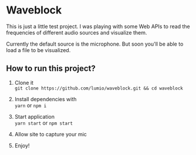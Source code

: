 Waveblock
=========

This is just a little test project. I was playing with some Web APIs to read the
frequencies of different audio sources and visualize them.

Currently the default source is the microphone. But soon you'll be able to load
a file to be visualized.

How to run this project?
------------------------

1. Clone it  
   `git clone https://github.com/lumio/waveblock.git && cd waveblock`

2. Install dependencies with  
   `yarn` or `npm i`

3. Start application  
   `yarn start` or `npm start`

4. Allow site to capture your mic

5. Enjoy!